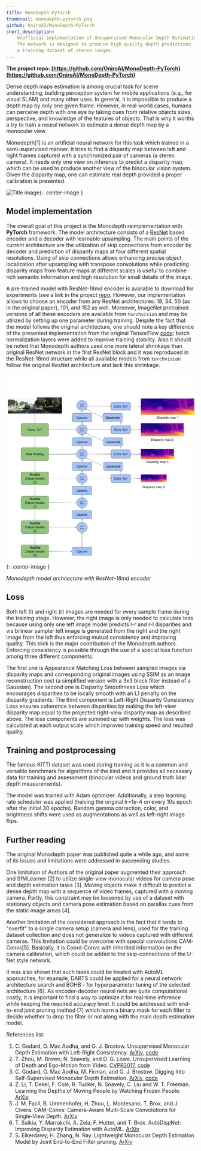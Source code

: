```yaml
---
title: MonoDepth-PyTorch
thumbnail: monodepth-pytorch.png
github: OniroAI/MonoDepth-PyTorch
short_description:
    Unofficial implementation of Unsupervised Monocular Depth Estimation neural network MonoDepth in PyTorch.
    The network is designed to produce high quality depth predictions from a single image after learning from
    a training dataset of stereo images.
---
```

__The project repo: [https://github.com/OniroAI/MonoDepth-PyTorch](https://github.com/OniroAI/MonoDepth-PyTorch)__

Dense depth maps estimation is among crucial task for scene understanding, building perception system for mobile applications (e.q., for visual SLAM)  and many other uses. In general, it is impossible to produce a depth map by only one given frame. However, in real-world cases, humans can perceive depth with one eye by taking cues from relative objects sizes, perspective, and knowledge of the features of objects. That is why it worths a try to train a neural network to estimate a dense depth map by a monocular view.

Monodepth[1] is an artificial neural network for this task which trained in a semi-supervised manner. It tries to find a disparity map between left and right frames captured with a synchronized pair of cameras (a stereo camera). It needs only one view on inference to predict a disparity map, which can be used to produce another view of the binocular vision system. Given the disparity map, one can estimate real depth provided a proper calibration is presented.

![Title image](/assets/images/monodepth/demo.gif){: .center-image }

## Model implementation

The overall goal of this project is the Monodepth reimplementation with __PyTorch__ framework. The model architecture consists of a [ResNet](https://arxiv.org/pdf/1512.03385.pdf) based encoder and a decoder with learnable upsampling. The main points of the current architecture are the utilization of skip connections from encoder by decoder and prediction of disparity maps at four different spatial resolutions. Using of skip connections allows enhancing precise object localization after upsampling with transpose convolutions while predicting disparity maps from feature maps at different scales is useful to combine rich semantic information and high resolution for small details of the image.

A pre-trained model with ResNet-18md encoder is available to download for experiments (see a link in the project [repo](https://github.com/ClubAI/MonoDepth-PyTorch). However, our implementation allows to choose an encoder from any ResNet architectures: 18, 34, 50 (as in the original paper), 101, and 152 as well. Moreover, ImageNet pretrained versions of all these encoders are available from `torchvision` and may be utilized by setting up one parameter during training.
Despite the fact that the model follows the original architecture, one should note a key difference of the presented implementation from the original TensorFlow [code](https://github.com/mrharicot/monodepth): batch normalization layers were added to improve training stability. Also it should be noted that Monodepth authors used one more lateral shrinkage than original ResNet network in the first ResNet block and it was reproduced in the ResNet-18md structure while all available models from `torchvision` follow the original ResNet architecture and lack this shrinkage.

![Neural network architecture](/assets/images/monodepth/architecture.png){: .center-image }

_Monodepth model architecture with ResNet-18md encoder_

## Loss

Both left (l) and right (r) images are needed for every sample frame during the training stage. However, the right image is only needed to calculate loss because using only one left image model predicts l-r and r-l disparities and via bilinear sampler left image is generated from the right and the right image from the left thus enforcing mutual consistency and improving quality. This trick is the major contribution of the Monodepth authors. Enforcing consistency is possible through the use of a special loss function among three different components.

The first one is Appearance Matching Loss between sampled images via disparity maps and corresponding original images using SSIM as an image reconstruction cost (a simplified version with a 3x3 block filter instead of a Gaussian). The second one is Disparity Smoothness Loss which encourages disparities to be locally smooth with an L1 penalty on the disparity gradients. The third component is Left-Right Disparity Consistency Loss ensures coherence between disparities by making the left-view disparity map equal to the projected right-view disparity map as described above. The loss components are summed up with weights. The loss was calculated at each output scale which improves training speed and resulted quality.

## Training and postprocessing

The famous KITTI dataset was used during training as it is a common and versatile benchmark for algorithms of the kind and it provides all necessary data for training and assessment (binocular videos and ground truth lidar depth measurements).

The model was trained with Adam optimizer. Additionally, a step learning rate scheduler was applied (halving the original lr=1e-4 on every 10s epoch after the initial 30 epochs). Random gamma correction, color, and brightness shifts were used as augmentations as well as left-right image flips.

## Further reading

The original Monodepth paper was published quite a while ago, and some of its issues and limitations were addressed in succeeding studies.

One limitation of Authors of the original paper augmented their approach and SfMLearner [2] to utilize single-view monocular videos for camera pose and depth estimation tasks [3]. Moving objects make it difficult to predict a dense depth map with a sequence of video frames, captured with a moving camera. Partly, this constraint may be loosened by use of a dataset with stationary objects and camera pose estimation based on parallax cues from the static image areas [4].

Another limitation of the considered approach is the fact that it tends to "overfit" to a single camera setup (camera and lens), used for the training dataset collection and does not generalize to videos captured with different cameras. This limitation could be overcome with special convolutions CAM-Convs[5]. Basically, it is Coord-Convs with inherited information on the camera calibration, which could be added to the skip-connections of the U-Net style network.

It was also shown that such tasks could be treated with AutoML approaches, for example, DARTS could be applied for a neural network architecture search and BOHB - for hyperparameter tuning of the selected architecture [6]. As encoder-decoder neural nets are quite computational costly, it is important to find a way to optimize it for real-time inference while keeping the required accuracy level. It could be addressed with end-to-end joint pruning method [7] which learn a binary mask for each filter to decide whether to drop the filter or not along with the main depth estimation model.



References list:

1. C. Godard, O. Mac Aodha, and G. J. Brostow. Unsupervised Monocular Depth Estimation with Left-Right Consistency. [ArXiv](https://arxiv.org/pdf/1609.03677.pdf), [code](https://github.com/mrharicot/monodepth)
2. T. Zhou, M. Brown, N. Snavely, and D. G. Lowe. Unsupervised Learning of Depth and Ego-Motion from Video. [CVPR2017](https://people.eecs.berkeley.edu/~tinghuiz/projects/SfMLearner/cvpr17_sfm_final.pdf), [code](https://github.com/tinghuiz/SfMLearner)
3. C. Godard, O. Mac Aodha, M. Firman, and G. J. Brostow. Digging Into Self-Supervised Monocular Depth Estimation. [ArXiv](https://arxiv.org/pdf/1806.01260.pdf), [code](http://www.github.com/nianticlabs/monodepth2)
4. Z. Li, T. Dekel, F. Cole, R. Tucker, N. Snavely, C. Liu and W. T. Freeman. Learning the Depths of Moving People by Watching Frozen People. [ArXiv](https://arxiv.org/pdf/1904.11111.pdf)
5. J. M. Facil, B. Ummenhofer, H. Zhou, L. Montesano, T. Brox, and J. Civera. CAM-Convs: Camera-Aware Multi-Scale Convolutions for Single-View Depth. [ArXiv](https://arxiv.org/pdf/1904.02028.pdf)
6. T. Saikia, Y. Marrakchi, A. Zela, F. Hutter, and T. Brox. AutoDispNet: Improving Disparity Estimation with AutoML. [ArXiv](https://arxiv.org/pdf/1905.07443.pdf)
7. S. Elkerdawy, H. Zhang, N. Ray. Lightweight Monocular Depth Estimation Model by Joint End-to-End Filter pruning. [ArXiv](https://arxiv.org/pdf/1905.05212.pdf)
